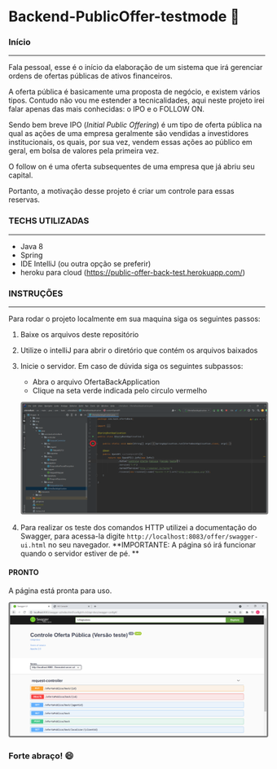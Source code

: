 # Backend-PublicOffer-testmode :left_luggage:

### Início

<hr>

Fala pessoal, esse é o início da elaboração de um sistema que irá gerenciar ordens de ofertas públicas de ativos financeiros.

A oferta pública é basicamente uma proposta de negócio, e existem vários tipos. Contudo não vou me estender a tecnicalidades, aqui neste projeto irei falar apenas das mais conhecidas: o IPO e o FOLLOW ON.

Sendo bem breve IPO (*Initial Public Offering*)  é um tipo de oferta pública na qual as ações de uma empresa geralmente são vendidas a investidores institucionais, os quais, por sua vez, vendem essas ações ao público em geral, em bolsa de valores pela primeira vez.

O follow on é uma oferta subsequentes de uma empresa que já abriu seu capital.

Portanto, a motivação desse projeto é criar um controle para essas reservas.

### TECHS UTILIZADAS

<hr>

* Java 8
* Spring
* IDE IntelliJ (ou outra opção se preferir)
* heroku para cloud (https://public-offer-back-test.herokuapp.com/)

### INSTRUÇÕES

<hr>

Para rodar o projeto localmente em sua maquina siga os seguintes passos:

1. Baixe os arquivos deste repositório

2. Utilize o intelliJ para abrir o diretório que contém os arquivos baixados

3. Inicie o servidor. Em caso de dúvida siga os seguintes subpassos:

   * Abra o arquivo OfertaBackApplication
   * Clique na seta verde indicada pelo circulo vermelho

   <img src="img\passo1.png" style="border: solid grey; border-radius:4px"></img>

4. Para realizar os teste dos comandos HTTP utilizei a documentação do Swagger, para acessa-la digite `http://localhost:8083/offer/swagger-ui.html` no seu navegador. **IMPORTANTE: A página só irá funcionar quando o servidor estiver de pé. **

#### PRONTO

A página está pronta para uso.

<img src="img\fim.PNG" style="border: solid grey; border-radius:4px"></img>




### Forte abraço! :smile:

